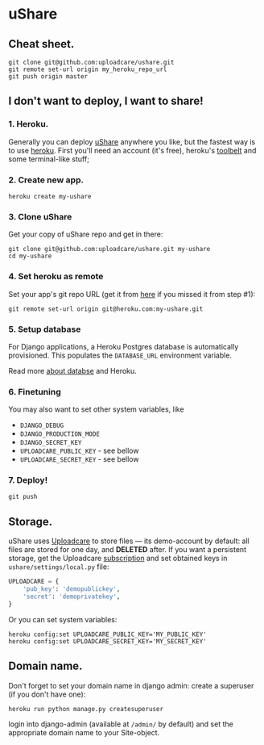 uShare
======


## Cheat sheet.

```term
git clone git@github.com:uploadcare/ushare.git
git remote set-url origin my_heroku_repo_url
git push origin master
```

## I don't want to deploy, I want to share!

### 1. Heroku.

Generally you can deploy [uShare](http://ushare.whitescape.com/) anywhere you like, but the fastest way is to use [heroku](http://www.heroku.com/).
First you'll need an account (it's free), heroku's [toolbelt](https://devcenter.heroku.com/articles/quickstart#step-2-install-the-heroku-toolbelt)
and some terminal-like stuff;

### 2. Create new app.

```term
heroku create my-ushare
```

### 3. Clone uShare

Get your copy of uShare repo and get in there:

```term
git clone git@github.com:uploadcare/ushare.git my-ushare
cd my-ushare
```

### 4. Set heroku as remote

Set your app's git repo URL (get it from [here](https://dashboard.heroku.com/apps) if you
missed it from step #1):

```term
git remote set-url origin git@heroku.com:my-ushare.git
```


### 5. Setup database

For Django applications, a Heroku Postgres database is automatically provisioned. This populates the `DATABASE_URL` environment variable.

Read more [about databse](https://devcenter.heroku.com/articles/heroku-postgresql#provisioning-the-add-on) and Heroku.


### 6. Finetuning

You may also want to set other system variables, like

- `DJANGO_DEBUG`
- `DJANGO_PRODUCTION_MODE`
- `DJANGO_SECRET_KEY`
- `UPLOADCARE_PUBLIC_KEY` - see bellow
- `UPLOADCARE_SECRET_KEY` - see bellow

### 7. Deploy!

```term
git push
```

## Storage.

uShare uses [Uploadcare](https://uploadcare.com/) to store files — its demo-account by default:
all files are stored for one day, and **DELETED** after.
If you want a persistent storage, get the Uploadcare
[subscription](https://uploadcare.com/accounts/create/) and set obtained keys in
`ushare/settings/local.py` file:

```python
UPLOADCARE = {
    'pub_key': 'demopublickey',
    'secret': 'demoprivatekey',
}
```

Or you can set system variables:

```term
heroku config:set UPLOADCARE_PUBLIC_KEY='MY_PUBLIC_KEY'
heroku config:set UPLOADCARE_SECRET_KEY='MY_SECRET_KEY'
```

## Domain name.

Don't forget to set your domain name in django admin:
create a superuser (if you don't have one):

```term
heroku run python manage.py createsuperuser
```

login into django-admin (available at `/admin/` by default) and set the appropriate domain name to your Site-object.
